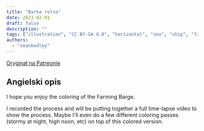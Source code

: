 ```yaml
---
title: "Barka rolna"
date: 2023-02-01
draft: false
description: ""
tags: ["illustration", "CC BY-SA 4.0", "horizontal", "sea", "ship", "farming", "wind turbine"]
authors:
  - "seanbodley"
---
```


[Oryginał na Patreonie](https://www.patreon.com/posts/painted-farming-78049477)

## Angielski opis

I hope you enjoy the coloring of the Farming Barge. 

I recorded the process and will be putting together a full time-lapse video to show the process. Maybe I'll even do a few different coloring passes (stormy at night, high noon, etc) on top of this colored version.